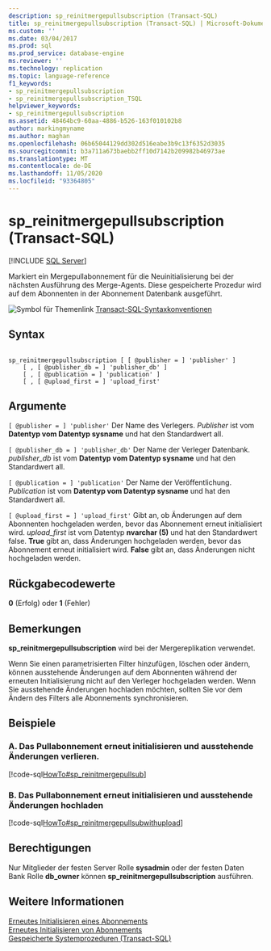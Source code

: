 ```yaml
---
description: sp_reinitmergepullsubscription (Transact-SQL)
title: sp_reinitmergepullsubscription (Transact-SQL) | Microsoft-Dokumentation
ms.custom: ''
ms.date: 03/04/2017
ms.prod: sql
ms.prod_service: database-engine
ms.reviewer: ''
ms.technology: replication
ms.topic: language-reference
f1_keywords:
- sp_reinitmergepullsubscription
- sp_reinitmergepullsubscription_TSQL
helpviewer_keywords:
- sp_reinitmergepullsubscription
ms.assetid: 48464bc9-60aa-4886-b526-163f010102b8
author: markingmyname
ms.author: maghan
ms.openlocfilehash: 06b65044129dd302d516eabe3b9c13f6352d3035
ms.sourcegitcommit: b3a711a673baebb2ff10d7142b209982b46973ae
ms.translationtype: MT
ms.contentlocale: de-DE
ms.lasthandoff: 11/05/2020
ms.locfileid: "93364805"
---
```

# <a name="sp_reinitmergepullsubscription-transact-sql"></a>sp_reinitmergepullsubscription (Transact-SQL)
[!INCLUDE [SQL Server](../../includes/applies-to-version/sqlserver.md)]

  Markiert ein Mergepullabonnement für die Neuinitialisierung bei der nächsten Ausführung des Merge-Agents. Diese gespeicherte Prozedur wird auf dem Abonnenten in der Abonnement Datenbank ausgeführt.  
  
 ![Symbol für Themenlink](../../database-engine/configure-windows/media/topic-link.gif "Symbol für Themenlink") [Transact-SQL-Syntaxkonventionen](../../t-sql/language-elements/transact-sql-syntax-conventions-transact-sql.md)  
  
## <a name="syntax"></a>Syntax  
  
```  
  
sp_reinitmergepullsubscription [ [ @publisher = ] 'publisher' ]  
    [ , [ @publisher_db = ] 'publisher_db' ]  
    [ , [ @publication = ] 'publication' ]  
    [ , [ @upload_first = ] 'upload_first'  
```  
  
## <a name="arguments"></a>Argumente  
`[ @publisher = ] 'publisher'` Der Name des Verlegers. *Publisher* ist vom **Datentyp vom Datentyp sysname** und hat den Standardwert all.  
  
`[ @publisher_db = ] 'publisher_db'` Der Name der Verleger Datenbank. *publisher_db* ist vom **Datentyp vom Datentyp sysname** und hat den Standardwert all.  
  
`[ @publication = ] 'publication'` Der Name der Veröffentlichung. *Publication* ist vom **Datentyp vom Datentyp sysname** und hat den Standardwert all.  
  
`[ @upload_first = ] 'upload_first'` Gibt an, ob Änderungen auf dem Abonnenten hochgeladen werden, bevor das Abonnement erneut initialisiert wird. *upload_first* ist vom Datentyp **nvarchar (5)** und hat den Standardwert false. **True** gibt an, dass Änderungen hochgeladen werden, bevor das Abonnement erneut initialisiert wird. **False** gibt an, dass Änderungen nicht hochgeladen werden.  
  
## <a name="return-code-values"></a>Rückgabecodewerte  
 **0** (Erfolg) oder **1** (Fehler)  
  
## <a name="remarks"></a>Bemerkungen  
 **sp_reinitmergepullsubscription** wird bei der Mergereplikation verwendet.  
  
 Wenn Sie einen parametrisierten Filter hinzufügen, löschen oder ändern, können ausstehende Änderungen auf dem Abonnenten während der erneuten Initialisierung nicht auf den Verleger hochgeladen werden. Wenn Sie ausstehende Änderungen hochladen möchten, sollten Sie vor dem Ändern des Filters alle Abonnements synchronisieren.  
  
## <a name="examples"></a>Beispiele  

### <a name="a-reinitialize-the-pull-subscription-and-lose-pending-changes"></a>A. Das Pullabonnement erneut initialisieren und ausstehende Änderungen verlieren.

[!code-sql[HowTo#sp_reinitmergepullsub](../../relational-databases/replication/codesnippet/tsql/sp-reinitmergepullsubscr_1.sql)]  
  
### <a name="b-reinitialize-the-pull-subscription-and-upload-pending-changes"></a>B. Das Pullabonnement erneut initialisieren und ausstehende Änderungen hochladen

 [!code-sql[HowTo#sp_reinitmergepullsubwithupload](../../relational-databases/replication/codesnippet/tsql/sp-reinitmergepullsubscr_2.sql)]  
  
## <a name="permissions"></a>Berechtigungen  
 Nur Mitglieder der festen Server Rolle **sysadmin** oder der festen Daten Bank Rolle **db_owner** können **sp_reinitmergepullsubscription** ausführen.  
  
## <a name="see-also"></a>Weitere Informationen  
 [Erneutes Initialisieren eines Abonnements](../../relational-databases/replication/reinitialize-a-subscription.md)   
 [Erneutes Initialisieren von Abonnements](../../relational-databases/replication/reinitialize-subscriptions.md)   
 [Gespeicherte Systemprozeduren &#40;Transact-SQL&#41;](../../relational-databases/system-stored-procedures/system-stored-procedures-transact-sql.md)  
  
  
